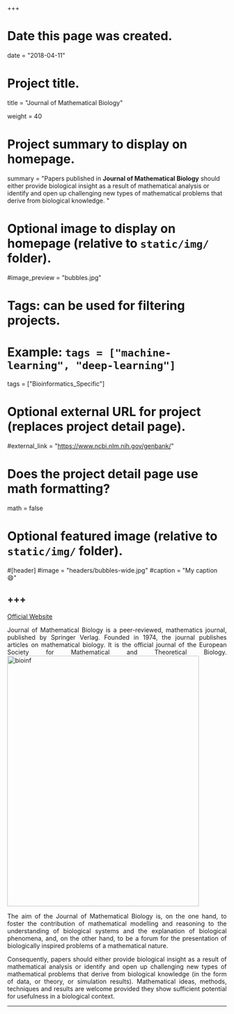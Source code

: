 +++
# Date this page was created.
date = "2018-04-11"

# Project title.
title = "Journal of Mathematical Biology"

weight = 40
# Project summary to display on homepage.
summary = "Papers published in **Journal of Mathematical Biology** should either provide biological insight as a result of mathematical analysis or identify and open up challenging new types of mathematical problems that derive from biological knowledge. "

# Optional image to display on homepage (relative to `static/img/` folder).
#image_preview = "bubbles.jpg"

# Tags: can be used for filtering projects.
# Example: `tags = ["machine-learning", "deep-learning"]`
tags = ["Bioinformatics_Specific"]

# Optional external URL for project (replaces project detail page).
#external_link = "https://www.ncbi.nlm.nih.gov/genbank/"

# Does the project detail page use math formatting?
math = false

# Optional featured image (relative to `static/img/` folder).
#[header]
#image = "headers/bubbles-wide.jpg"
#caption = "My caption :smile:"


+++
---
[Official Website](https://link.springer.com/journal/285)

<p align="justify">Journal of Mathematical Biology is a peer-reviewed, mathematics journal, published by Springer Verlag. Founded in 1974, the journal publishes articles on mathematical biology. It is the official journal of the European Society for Mathematical and Theoretical Biology.

<img src="/img/journal/spec/jomb.jpg" width = "440" height = "576" alt="bioinf" align=center />

<p align="justify">The aim of the Journal of Mathematical Biology is, on the one hand, to foster the contribution of mathematical modelling and reasoning to the understanding of biological systems and the explanation of biological phenomena, and, on the other hand, to be a forum for the presentation of biologically inspired problems of a mathematical nature. 

<p align="justify">Consequently, papers should either provide biological insight as a result of mathematical analysis or identify and open up challenging new types of mathematical problems that derive from biological knowledge (in the form of data, or theory, or simulation results). Mathematical ideas, methods, techniques and results are welcome provided they show sufficient potential for usefulness in a biological context.

---